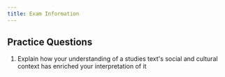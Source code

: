 ```yaml
---
title: Exam Information
---
```



## Practice Questions
1. Explain how your understanding of a studies text's social and cultural context has enriched your interpretation of it

